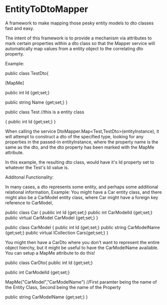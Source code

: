 EntityToDtoMapper
=================

A framework to make mapping those pesky entity models to dto classes fast and easy.

The intent of this framework is to provide a mechanism via attributes to mark certain properties within a dto class so that the Mapper service will automatically map values from a entity object to the correlating dto property.

Example: 

public class TestDto{

  [MapMe]
  
  public int Id {get;set;}

  public string Name {get;set;}
}

public class Test //this is a entity class

{
  public int Id {get;set;}
}

When calling the service DtoMapper.Map<Test,TestDto>(entityInstance), it will attempt to construct a dto of the specified type, looking for any properties in the passed-in entityInstance, where the property name is the same as the dto, and the dto property has been marked with the MapMe attribute.

In this example, the resulting dto class, would have it's Id property set to whatever the Test's Id value is.

Additonal Functionality:

In many cases, a dto represents some entity, and perhaps some additional relational information, 
Example: You might have a Car entity class, and there might also be a CarModel entity class, where Car might have a foreign key reference to CarModel, 

public class Car {
  public int Id {get;set;}
  public int CarModelId {get;set;}
  public virtual CarModel CarModel {get;set;}
}

public class CarModel {
  public int Id {get;set;}
  public string CarModelName {get;set;}
  public virtual ICollection<Car> Cars{get;set;}
}

You might then have a CarDto where you don't want to represent the entire object hierchy, but it might be useful to have the CarModelName available. You can setup a MapMe attribute to do this!

public class CarDto{
  public int Id {get;set;}
  
  public int CarModelId {get;set;}
  
  MapMe("CarModel","CarModelName") //First paramter being the name of the Entity Class, Second being the name of the Property
  
  public string CarModelName {get;set;}
}





